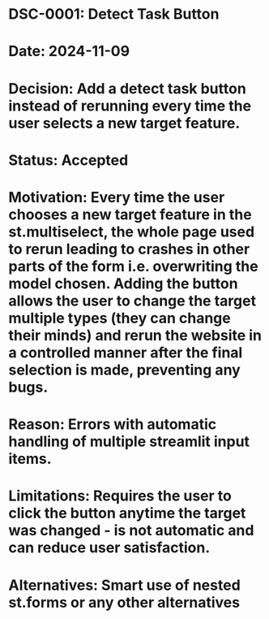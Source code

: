 # DSC-0001: Detect Task Button
# Date: 2024-11-09
# Decision: Add a detect task button instead of rerunning every time the user selects a new target feature.
# Status: Accepted
# Motivation: Every time the user chooses a new target feature in the st.multiselect, the whole page used to rerun leading to crashes in other parts of the form i.e. overwriting the model chosen. Adding the button allows the user to change the target multiple types (they can change their minds) and rerun the website in a controlled manner after the final selection is made, preventing any bugs. 
# Reason: Errors with automatic handling of multiple streamlit input items.
# Limitations: Requires the user to click the button anytime the target was changed - is not automatic and can reduce user satisfaction.
# Alternatives: Smart use of nested st.forms or any other alternatives 